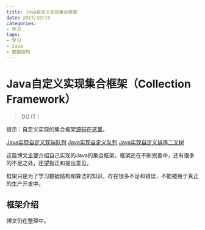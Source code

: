 ```yaml
---
title: Java自定义实现集合框架
date: 2017/10/15
categories:
- 学习
tags:
- 学习
- Java
- 数据结构
---
```


Java自定义实现集合框架（Collection Framework）
==============================================

> DO IT !

提示：自定义实现的集合框架[源码在这里](https://github.com/ChainGit/data-structure-learn/tree/master/Data-Structure-Test)。

[Java实现自定义双端队列](https://www.leechain.top/blog/2017/10/12-java-array-deque.html)
[Java实现自定义队列](https://www.leechain.top/blog/2017/09/04-java-array-queue.html)
[Java实现自定义排序二叉树](https://www.leechain.top/blog/2017/09/22-java-sorted-binary-tree.html)

这篇博文主要介绍自己实现的Java的集合框架，框架还在不断完善中，还有很多的不足之处，还望指正和提出意见。

框架只是为了学习数据结构和算法的知识，存在很多不足和错误，不能被用于真正的生产开发中。

## 框架介绍

博文仍在整理中。
